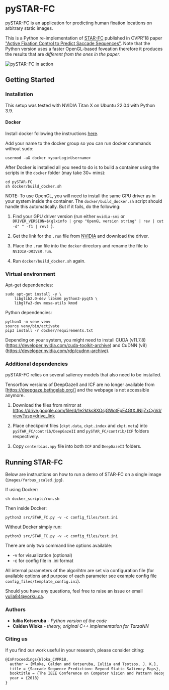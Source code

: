 # pySTAR-FC
pySTAR-FC is an application for predicting human fixation locations on arbitrary static images.

This is a Python re-implementation of [STAR-FC](https://github.com/TsotsosLab/STAR-FC) published in CVPR'18 paper ["Active Fixation Control to Predict Saccade Sequences"](http://openaccess.thecvf.com/content_cvpr_2018/papers/Wloka_Active_Fixation_Control_CVPR_2018_paper.pdf). Note that the Python version uses a faster OpenGL-based foveation therefore it produces the results that are *different from the ones in the paper*.

![pySTAR-FC in action](examples/Yarbus.gif)

## Getting Started

### Installation

This setup was tested with NVIDIA Titan X on Ubuntu 22.04 with Python 3.9.

#### Docker

Install docker following the instructions [here](https://docs.docker.com/engine/install/ubuntu/).

<!-- Install [nvidia-docker](https://github.com/NVIDIA/nvidia-docker) following the instructions in the official repository. There are also good resources elsewhere that describe Docker installation in more detail, for example [this one for Ubuntu 16.04](https://chunml.github.io/ChunML.github.io/project/Installing-NVIDIA-Docker-On-Ubuntu-16.04/). -->

Add your name to the docker group so you can run docker commands without sudo:
```
usermod -aG docker <yourLoginUsername>
```

After Docker is installed all you need to do is to build a container using the scripts in the ```docker``` folder (may take 30+ mins):
```
cd pySTAR-FC
sh docker/build_docker.sh
```

NOTE: To use OpenGL, you will need to install the same GPU driver as in your system inside the container. The ```docker/build_docker.sh``` script should handle this automatically. But if it fails, do the following:

1. Find your GPU driver version (run either `nvidia-smi` or ```DRIVER_VERSION=$(glxinfo | grep "OpenGL version string" | rev | cut -d" " -f1 | rev) ```). 

2. Get the link for the ```.run``` file from [NVIDIA](https://www.nvidia.com/Download/index.aspx?lang=en-us) and download the driver.

3. Place the `.run` file into the ```docker``` directory and rename the file to ```NVIDIA-DRIVER.run```.

4. Run `docker/build_docker.sh` again.


### Virtual environment

Apt-get dependencies:

```
sudo apt-get install -y \
    libglib2.0-dev libsm6 python3-pyqt5 \
    libglfw3-dev mesa-utils kmod
```

Python dependencies:

```
python3 -m venv venv
source venv/bin/activate
pip3 install -r docker/requirements.txt

```

Depending on your system, you might need to install CUDA (v11.7.8) (https://developer.nvidia.com/cuda-toolkit-archive) and CuDNN (v8) (https://developer.nvidia.com/rdp/cudnn-archive).

<!-- pip3 install pycuda==2017.1.1 -->


<!-- Install [CUDA 8.0](https://developer.nvidia.com/cuda-toolkit-archive), [TensorFlow](https://www.tensorflow.org/install/), [CuDNN 6.0](https://developer.nvidia.com/rdp/cudnn-archive) for CUDA 8.0 ([installation instructions](http://docs.nvidia.com/deeplearning/sdk/cudnn-install/index.html)). -->


<!-- install pyCUDA library:

If you are getting 'pycuda._driver.Error: cuInit failed: unknown error' when running the code, try rebooting the machine
 -->

### Additional dependencies

pySTAR-FC relies on several saliency models that also need to be installed.

Tensorflow versions of DeepGazeII and ICF are no longer available from [https://deepgaze.bethgelab.org/] and the webpage is not accessible anymore. 

1. Download the files from mirror at https://drive.google.com/file/d/1e2ktks8XOsjGWotFpE4GtXJNIjZxCyVd/view?usp=drive_link 

2. Place checkpoint files (```ckpt.data```, ```ckpt.index``` and ```ckpt.meta```) into ```pySTAR_FC/contrib/DeepGazeII``` and ```pySTAR_FC/contrib/ICF``` folders respectively. 

3. Copy ```centerbias.npy``` file into both `ICF` and `DeepGazeII` folders.

<!-- Download SALICONtf from [https://github.com/ykotseruba/SALICONtf] and place the files it in ```pySTAR-FC/contrib/SALICONtf```. Download pre-trained SALICONtf weights:
```
cd contrib/SALICONtf/models
sh download_pretrained_weights.sh
sh download_vgg_weights.sh
``` -->

## Running STAR-FC

Below are instructions on how to run a demo of STAR-FC on a single image (```images/Yarbus_scaled.jpg```).

If using Docker:
```
sh docker_scripts/run.sh 
```
Then inside Docker:
```
python3 src/STAR_FC.py -v -c config_files/test.ini
```

Without Docker simply run:
```
python3 src/STAR_FC.py -v -c config_files/test.ini
```

There are only two command line options available:
* -v for visualization (optional)
* -c for config file in .ini format

All internal parameters of the algorihtm are set via configuration file (for available options and purpose of each parameter see example config file `config_files/template_config.ini`).

Should you have any questions, feel free to raise an issue or email yulia84@yorku.ca.


### Authors

* **Iuliia Kotseruba** - *Python version of the code*
* **Calden Wloka** - *theory, original C++ implementation for TarzaNN*

### Citing us

If you find our work useful in your research, please consider citing:

```latex
@InProceedings{Wloka_CVPR18,
  author = {Wloka, Calden and Kotseruba, Iuliia and Tsotsos, J. K.},
  title = {Saccade Sequence Prediction: Beyond Static Saliency Maps},
  booktitle = {The IEEE Conference on Computer Vision and Pattern Recognition (CVPR)},
  year = {2018}
}
```
